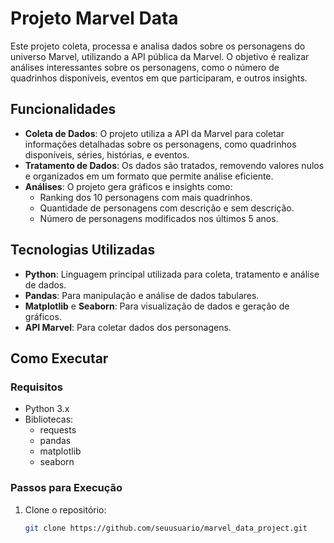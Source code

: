# Projeto Marvel Data

Este projeto coleta, processa e analisa dados sobre os personagens do universo Marvel, utilizando a API pública da Marvel. O objetivo é realizar análises interessantes sobre os personagens, como o número de quadrinhos disponíveis, eventos em que participaram, e outros insights.

## Funcionalidades

- **Coleta de Dados**: O projeto utiliza a API da Marvel para coletar informações detalhadas sobre os personagens, como quadrinhos disponíveis, séries, histórias, e eventos.
- **Tratamento de Dados**: Os dados são tratados, removendo valores nulos e organizados em um formato que permite análise eficiente.
- **Análises**: O projeto gera gráficos e insights como:
  - Ranking dos 10 personagens com mais quadrinhos.
  - Quantidade de personagens com descrição e sem descrição.
  - Número de personagens modificados nos últimos 5 anos.

## Tecnologias Utilizadas

- **Python**: Linguagem principal utilizada para coleta, tratamento e análise de dados.
- **Pandas**: Para manipulação e análise de dados tabulares.
- **Matplotlib** e **Seaborn**: Para visualização de dados e geração de gráficos.
- **API Marvel**: Para coletar dados dos personagens.

## Como Executar

### Requisitos

- Python 3.x
- Bibliotecas:
  - requests
  - pandas
  - matplotlib
  - seaborn

### Passos para Execução

1. Clone o repositório:

   ```bash
   git clone https://github.com/seuusuario/marvel_data_project.git
